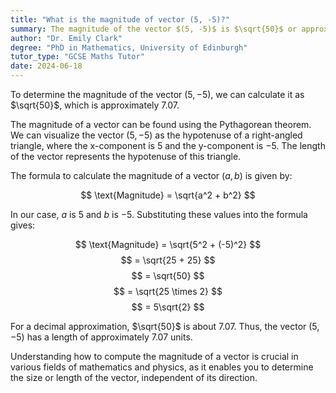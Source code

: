 ```yaml
---
title: "What is the magnitude of vector (5, -5)?"
summary: The magnitude of the vector $(5, -5)$ is $\sqrt{50}$ or approximately $7.07$.
author: "Dr. Emily Clark"
degree: "PhD in Mathematics, University of Edinburgh"
tutor_type: "GCSE Maths Tutor"
date: 2024-06-18
---
```


To determine the magnitude of the vector $(5, -5)$, we can calculate it as $\sqrt{50}$, which is approximately $7.07$.

The magnitude of a vector can be found using the Pythagorean theorem. We can visualize the vector $(5, -5)$ as the hypotenuse of a right-angled triangle, where the x-component is $5$ and the y-component is $-5$. The length of the vector represents the hypotenuse of this triangle.

The formula to calculate the magnitude of a vector $(a, b)$ is given by:

$$
\text{Magnitude} = \sqrt{a^2 + b^2}
$$

In our case, $a$ is $5$ and $b$ is $-5$. Substituting these values into the formula gives:

$$
\text{Magnitude} = \sqrt{5^2 + (-5)^2}
$$
$$
= \sqrt{25 + 25}
$$
$$
= \sqrt{50}
$$
$$
= \sqrt{25 \times 2}
$$
$$
= 5\sqrt{2}
$$

For a decimal approximation, $\sqrt{50}$ is about $7.07$. Thus, the vector $(5, -5)$ has a length of approximately $7.07$ units. 

Understanding how to compute the magnitude of a vector is crucial in various fields of mathematics and physics, as it enables you to determine the size or length of the vector, independent of its direction.
    